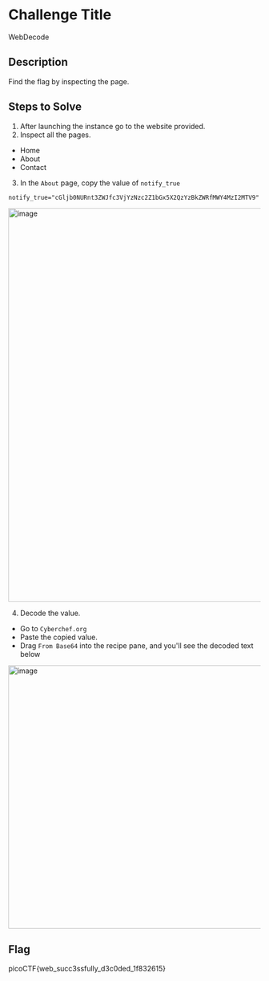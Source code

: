 # Challenge Title
WebDecode

## Description
Find the flag by inspecting the page.

## Steps to Solve
1. After launching the instance go to the website provided.
2. Inspect all the pages.
  - Home
  - About
  - Contact
3. In the `About` page, copy the value of `notify_true`
  ```
  notify_true="cGljb0NURnt3ZWJfc3VjYzNzc2Z1bGx5X2QzYzBkZWRfMWY4MzI2MTV9"
  ```
<img width="1919" height="785" alt="image" src="https://github.com/user-attachments/assets/b4d079d5-f453-40ec-b116-a3a873136b20" />

4. Decode the value.
  - Go to `Cyberchef.org`
  - Paste the copied value.
  - Drag `From Base64` into the recipe pane, and you'll see the decoded text below
    
<img width="1919" height="525" alt="image" src="https://github.com/user-attachments/assets/c474dbfc-6ada-4194-8744-0e76bd44fdf6" />

## Flag
picoCTF{web_succ3ssfully_d3c0ded_1f832615}


